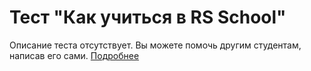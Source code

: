 # Тест "Как учиться в RS School"
Описание теста отсутствует.
Вы можете помочь другим студентам, написав его сами. 
[Подробнее](https://docs.rs.school/#/fix-typo)
